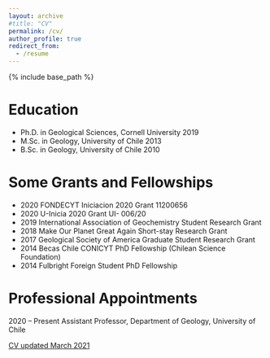 ```yaml
---
layout: archive
#title: "CV"
permalink: /cv/
author_profile: true
redirect_from:
  - /resume
---
```


{% include base_path %}

Education
======
* Ph.D. in Geological Sciences, Cornell University 2019
* M.Sc. in Geology, University of Chile 2013
* B.Sc. in Geology, University of Chile 2010

Some Grants and Fellowships
======

* 2020 FONDECYT Iniciacion 2020 Grant 11200656
* 2020 U-Inicia 2020 Grant UI- 006/20
* 2019 International Association of Geochemistry Student Research Grant
* 2018 Make Our Planet Great Again Short-stay Research Grant
* 2017 Geological Society of America Graduate Student Research Grant
* 2014 Becas Chile CONICYT PhD Fellowship (Chilean Science Foundation)
* 2014 Fulbright Foreign Student PhD Fellowship

Professional Appointments
======

2020 – Present Assistant Professor, Department of Geology, University of Chile

[CV updated March 2021](https://aliperezfodich.github.io/files/CV_PerezFodich_Mar2021.pdf)



